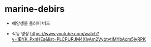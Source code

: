 # marine-debirs

- 해양생물 플러피 버드

- 작동 영상 https://www.youtube.com/watch?v=1BYK_PxnHEs&list=PLCPURJM4XlyAm2VybtvtiMYbAcm5IyRPK
